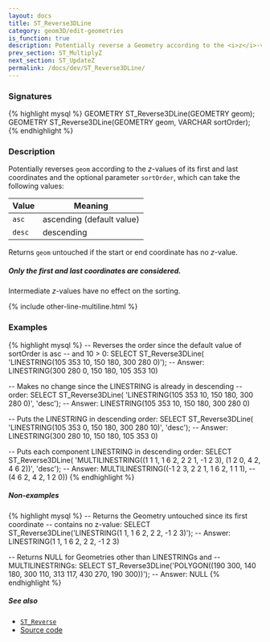 ```yaml
---
layout: docs
title: ST_Reverse3DLine
category: geom3D/edit-geometries
is_function: true
description: Potentially reverse a Geometry according to the <i>z</i>-values of its first and last coordinates
prev_section: ST_MultiplyZ
next_section: ST_UpdateZ
permalink: /docs/dev/ST_Reverse3DLine/
---
```


### Signatures

{% highlight mysql %}
GEOMETRY ST_Reverse3DLine(GEOMETRY geom);
GEOMETRY ST_Reverse3DLine(GEOMETRY geom, VARCHAR sortOrder);
{% endhighlight %}

### Description

Potentially reverses `geom` according to the *z*-values of its first
and last coordinates and the optional parameter `sortOrder`, which
can take the following values:

| Value  | Meaning                   |
|--------|---------------------------|
| `asc`  | ascending (default value) |
| `desc` | descending                |

Returns `geom` untouched if the start or end coordinate has no
*z*-value.

<div class="note info">
    <h5>Only the first and last coordinates are considered.</h5>
    <p>Intermediate <i>z</i>-values have no effect on the sorting.</p>
</div>

{% include other-line-multiline.html %}

### Examples

{% highlight mysql %}
-- Reverses the order since the default value of sortOrder is asc
-- and 10 > 0:
SELECT ST_Reverse3DLine(
            'LINESTRING(105 353 10, 150 180, 300 280 0)');
-- Answer:   LINESTRING(300 280 0, 150 180, 105 353 10)

-- Makes no change since the LINESTRING is already in descending
-- order:
SELECT ST_Reverse3DLine(
            'LINESTRING(105 353 10, 150 180, 300 280 0)', 'desc');
-- Answer:   LINESTRING(105 353 10, 150 180, 300 280 0)

-- Puts the LINESTRING in descending order:
SELECT ST_Reverse3DLine(
            'LINESTRING(105 353 0, 150 180, 300 280 10)', 'desc');
-- Answer:   LINESTRING(300 280 10, 150 180, 105 353 0)

-- Puts each component LINESTRING in descending order:
SELECT ST_Reverse3DLine(
            'MULTILINESTRING((1 1 1, 1 6 2, 2 2 1, -1 2 3),
                             (1 2 0, 4 2, 4 6 2))', 'desc');
-- Answer:   MULTILINESTRING((-1 2 3, 2 2 1, 1 6 2, 1 1 1),
--                           (4 6 2, 4 2, 1 2 0))
{% endhighlight %}

##### Non-examples

{% highlight mysql %}
-- Returns the Geometry untouched since its first coordinate
-- contains no z-value:
SELECT ST_Reverse3DLine('LINESTRING(1 1, 1 6 2, 2 2, -1 2 3)');
-- Answer:               LINESTRING(1 1, 1 6 2, 2 2, -1 2 3)

-- Returns NULL for Geometries other than LINESTRINGs and
-- MULTILINESTRINGs:
SELECT ST_Reverse3DLine('POLYGON((190 300, 140 180, 300 110,
                                  313 117, 430 270, 190 300))');
-- Answer: NULL
{% endhighlight %}

##### See also

* [`ST_Reverse`](../ST_Reverse)
* <a href="https://github.com/orbisgis/h2gis/blob/master/h2spatial-ext/src/main/java/org/h2gis/h2spatialext/function/spatial/edit/ST_Reverse3DLine.java" target="_blank">Source code</a>
